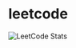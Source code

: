 # leetcode
![LeetCode Stats](https://leetcard.jacoblin.cool/SunGJ41147005S?theme=dark&font=Baloo_2&ext=activity)

